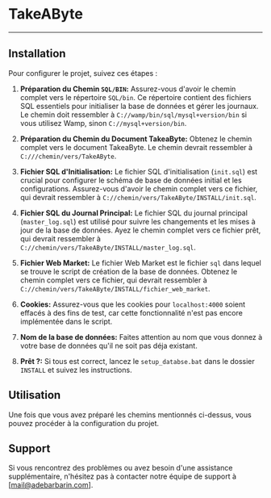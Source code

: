 # TakeAByte

---

## Installation

Pour configurer le projet, suivez ces étapes :

1. **Préparation du Chemin `SQL/BIN`:** Assurez-vous d'avoir le chemin complet vers le répertoire `SQL/bin`. Ce répertoire contient des fichiers SQL essentiels pour initialiser la base de données et gérer les journaux. Le chemin doit ressembler à `C://wamp/bin/sql/mysql+version/bin` si vous utilisez Wamp, sinon `C://mysql+version/bin`.


2. **Préparation du Chemin du Document TakeaByte:** Obtenez le chemin complet vers le document TakeaByte. Le chemin devrait ressembler à `C:///chemin/vers/TakeAByte`.


3. **Fichier SQL d'Initialisation:** Le fichier SQL d'initialisation (`init.sql`) est crucial pour configurer le schéma de base de données initial et les configurations. Assurez-vous d'avoir le chemin complet vers ce fichier, qui devrait ressembler à `C://chemin/vers/TakeAByte/INSTALL/init.sql`.


4. **Fichier SQL du Journal Principal:** Le fichier SQL du journal principal (`master_log.sql`) est utilisé pour suivre les changements et les mises à jour de la base de données. Ayez le chemin complet vers ce fichier prêt, qui devrait ressembler à `C://chemin/vers/TakeAByte/INSTALL/master_log.sql`.


5. **Fichier Web Market:** Le fichier Web Market est le fichier `sql` dans lequel se trouve le script de création de la base de données. Obtenez le chemin complet vers ce fichier, qui devrait ressembler à `C://chemin/vers/TakeAByte/INSTALL/fichier_web_market`.


6. **Cookies:** Assurez-vous que les cookies pour `localhost:4000` soient effacés à des fins de test, car cette fonctionnalité n'est pas encore implémentée dans le script.


7. **Nom de la base de données:** Faites attention au nom que vous donnez à votre base de données qu'il ne soit pas déja existant.


8. **Prêt ?:** Si tous est correct, lancez le `setup_databse.bat` dans le dossier `INSTALL` et suivez les instructions.

## Utilisation

Une fois que vous avez préparé les chemins mentionnés ci-dessus, vous pouvez procéder à la configuration du projet.

## Support

Si vous rencontrez des problèmes ou avez besoin d'une assistance supplémentaire, n'hésitez pas à contacter notre équipe de support à [mail@adebarbarin.com].